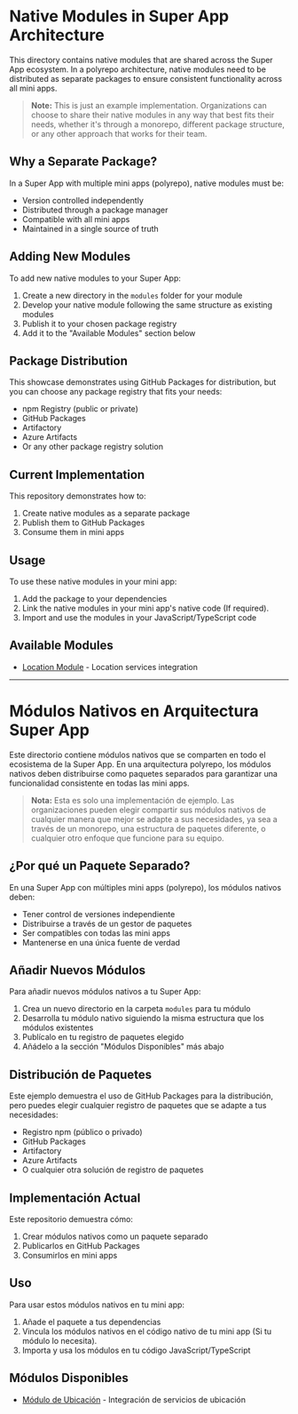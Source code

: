 # Native Modules in Super App Architecture

This directory contains native modules that are shared across the Super App ecosystem. In a polyrepo architecture, native modules need to be distributed as separate packages to ensure consistent functionality across all mini apps.

> **Note:** This is just an example implementation. Organizations can choose to share their native modules in any way that best fits their needs, whether it's through a monorepo, different package structure, or any other approach that works for their team.

## Why a Separate Package?

In a Super App with multiple mini apps (polyrepo), native modules must be:
- Version controlled independently
- Distributed through a package manager
- Compatible with all mini apps
- Maintained in a single source of truth

## Adding New Modules

To add new native modules to your Super App:
1. Create a new directory in the `modules` folder for your module
2. Develop your native module following the same structure as existing modules
3. Publish it to your chosen package registry
4. Add it to the "Available Modules" section below

## Package Distribution

This showcase demonstrates using GitHub Packages for distribution, but you can choose any package registry that fits your needs:
- npm Registry (public or private)
- GitHub Packages
- Artifactory
- Azure Artifacts
- Or any other package registry solution

## Current Implementation

This repository demonstrates how to:
1. Create native modules as a separate package
2. Publish them to GitHub Packages
3. Consume them in mini apps

## Usage

To use these native modules in your mini app:

1. Add the package to your dependencies
2. Link the native modules in your mini app's native code (If required).
3. Import and use the modules in your JavaScript/TypeScript code

## Available Modules

- [Location Module](./locationModule/README.md) - Location services integration

---

# Módulos Nativos en Arquitectura Super App

Este directorio contiene módulos nativos que se comparten en todo el ecosistema de la Super App. En una arquitectura polyrepo, los módulos nativos deben distribuirse como paquetes separados para garantizar una funcionalidad consistente en todas las mini apps.

> **Nota:** Esta es solo una implementación de ejemplo. Las organizaciones pueden elegir compartir sus módulos nativos de cualquier manera que mejor se adapte a sus necesidades, ya sea a través de un monorepo, una estructura de paquetes diferente, o cualquier otro enfoque que funcione para su equipo.

## ¿Por qué un Paquete Separado?

En una Super App con múltiples mini apps (polyrepo), los módulos nativos deben:
- Tener control de versiones independiente
- Distribuirse a través de un gestor de paquetes
- Ser compatibles con todas las mini apps
- Mantenerse en una única fuente de verdad

## Añadir Nuevos Módulos

Para añadir nuevos módulos nativos a tu Super App:
1. Crea un nuevo directorio en la carpeta `modules` para tu módulo
2. Desarrolla tu módulo nativo siguiendo la misma estructura que los módulos existentes
3. Publícalo en tu registro de paquetes elegido
4. Añádelo a la sección "Módulos Disponibles" más abajo

## Distribución de Paquetes

Este ejemplo demuestra el uso de GitHub Packages para la distribución, pero puedes elegir cualquier registro de paquetes que se adapte a tus necesidades:
- Registro npm (público o privado)
- GitHub Packages
- Artifactory
- Azure Artifacts
- O cualquier otra solución de registro de paquetes

## Implementación Actual

Este repositorio demuestra cómo:
1. Crear módulos nativos como un paquete separado
2. Publicarlos en GitHub Packages
3. Consumirlos en mini apps

## Uso

Para usar estos módulos nativos en tu mini app:

1. Añade el paquete a tus dependencias
2. Vincula los módulos nativos en el código nativo de tu mini app (Si tu módulo lo necesita).
3. Importa y usa los módulos en tu código JavaScript/TypeScript

## Módulos Disponibles

- [Módulo de Ubicación](./locationModule/README.md) - Integración de servicios de ubicación 